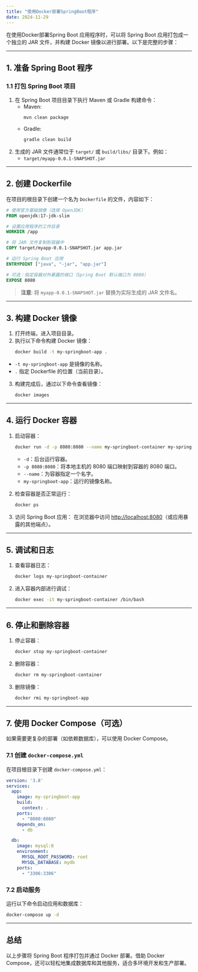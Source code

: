 ```yaml
---
title: "使用Docker部署SpringBoot程序"
date: 2024-11-29
---
```


在使用Docker部署Spring Boot 应用程序时，可以将 Spring Boot 应用打包成一个独立的 JAR 文件，并构建 Docker 镜像以进行部署。以下是完整的步骤：

---

## **1. 准备 Spring Boot 程序**
### **1.1 打包 Spring Boot 项目**
1. 在 Spring Boot 项目目录下执行 Maven 或 Gradle 构建命令：
    - Maven:
      ```bash
      mvn clean package
      ```
    - Gradle:
      ```bash
      gradle clean build
      ```
2. 生成的 JAR 文件通常位于 `target/` 或 `build/libs/` 目录下。例如：
    - `target/myapp-0.0.1-SNAPSHOT.jar`

---

## **2. 创建 Dockerfile**
在项目的根目录下创建一个名为 `Dockerfile` 的文件，内容如下：

```dockerfile
# 使用官方基础镜像（选择 OpenJDK）
FROM openjdk:17-jdk-slim

# 设置应用程序的工作目录
WORKDIR /app

# 将 JAR 文件复制到容器中
COPY target/myapp-0.0.1-SNAPSHOT.jar app.jar

# 运行 Spring Boot 应用
ENTRYPOINT ["java", "-jar", "app.jar"]

# 可选：指定容器对外暴露的端口（Spring Boot 默认端口为 8080）
EXPOSE 8080
```

> **注意**: 将 `myapp-0.0.1-SNAPSHOT.jar` 替换为实际生成的 JAR 文件名。

---

## **3. 构建 Docker 镜像**
1. 打开终端，进入项目目录。
2. 执行以下命令构建 Docker 镜像：
   ```bash
   docker build -t my-springboot-app .
   ```

- `-t my-springboot-app` 是镜像的名称。
- `.` 指定 Dockerfile 的位置（当前目录）。

3. 构建完成后，通过以下命令查看镜像：
   ```bash
   docker images
   ```

---

## **4. 运行 Docker 容器**
1. 启动容器：
   ```bash
   docker run -d -p 8080:8080 --name my-springboot-container my-springboot-app
   ```
    - `-d`：后台运行容器。
    - `-p 8080:8080`：将本地主机的 8080 端口映射到容器的 8080 端口。
    - `--name`：为容器指定一个名字。
    - `my-springboot-app`：运行的镜像名称。

2. 检查容器是否正常运行：
   ```bash
   docker ps
   ```

3. 访问 Spring Boot 应用：
   在浏览器中访问 [http://localhost:8080](http://localhost:8080)（或应用暴露的其他端点）。

---

## **5. 调试和日志**
1. 查看容器日志：
   ```bash
   docker logs my-springboot-container
   ```

2. 进入容器内部进行调试：
   ```bash
   docker exec -it my-springboot-container /bin/bash
   ```

---

## **6. 停止和删除容器**
1. 停止容器：
   ```bash
   docker stop my-springboot-container
   ```

2. 删除容器：
   ```bash
   docker rm my-springboot-container
   ```

3. 删除镜像：
   ```bash
   docker rmi my-springboot-app
   ```

---

## **7. 使用 Docker Compose（可选）**
如果需要更复杂的部署（如依赖数据库），可以使用 Docker Compose。

### **7.1 创建 `docker-compose.yml`**
在项目根目录下创建 `docker-compose.yml`：

```yaml
version: '3.8'
services:
  app:
    image: my-springboot-app
    build:
      context: .
    ports:
      - "8080:8080"
    depends_on:
      - db

  db:
    image: mysql:8
    environment:
      MYSQL_ROOT_PASSWORD: root
      MYSQL_DATABASE: mydb
    ports:
      - "3306:3306"
```

### **7.2 启动服务**
运行以下命令启动应用和数据库：
```bash
docker-compose up -d
```

---

## **总结**
以上步骤将 Spring Boot 程序打包并通过 Docker 部署。借助 Docker Compose，还可以轻松地集成数据库和其他服务，适合多环境开发和生产部署。
